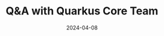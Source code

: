 ---
title: "Q&A with Quarkus Core Team"
layout: event
date: 2024-04-08
youtubeLive: https://www.youtube.com/watch?v=itXjr5K7Txw
description: Join us for an exclusive opportunity to dive into the heart of Quarkus with a Q&A session with a member of the core team!
speakers: [georgeGastaldi]
draft: false
---